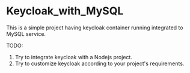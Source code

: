 # Keycloak_with_MySQL

This is a simple project having keycloak container running integrated to MySQL service. 

TODO:
1. Try to integrate keycloak with a Nodejs project.
2. Try to customize keycloak according to your project's requirements.
